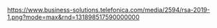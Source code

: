 https://www.business-solutions.telefonica.com/media/2594/rsa-2019-1.png?mode=max&rnd=131898517590000000
